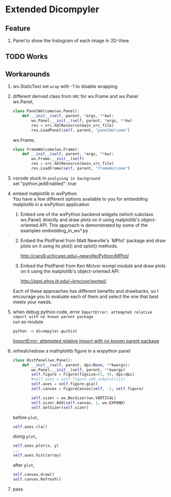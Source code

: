 # Extended Dicompyler


## Feature

1. Panel to show the histogram of each image in 2D-View.


## TODO Works



## Workarounds

1. wx.StaticText set `wrap` with -1 to disable wrapping  
2. different derived class from `XRC` for wx.Frame and wx.Panel  
    wx.Panel,

    ```py
    class PanelWelcome(wx.Panel):
        def __init__(self, parent, *args, **kw):
            wx.Panel.__init__(self, parent, *args, **kw)
            res = xrc.XmlResource(main_xrc_file)
            res.LoadPanel(self, parent, "panelWelcome")
    ```

    wx.Frame,

    ```py
    class FrameWelcome(wx.Frame):
        def __init__(self, parent, *args, **kw):
            wx.Frame.__init__(self)
            res = xrc.XmlResource(main_xrc_file)
            res.LoadFrame(self, parent, "frameWelcome")
    ```

3. vscode stuck in `analyzing in background`  
    set "python.jediEnabled": true
4. embed matplotlib in wxPython  
    You have a few different options available to you for embedding
    matplotlib in a wxPython application

    1. Embed one of the wxPython backend widgets (which subclass wx.Panel)
    directly and draw plots on it using matplotlib's object-oriented
    API.  This approach is demonstrated by some of the examples
    embedding_in_wx*.py

    2. Embed the PlotPanel from Matt Newville's `MPlot' package and draw
    plots on it using its plot() and oplot() methods.

        http://cars9.uchicago.edu/~newville/Python/MPlot/

    3. Embed the PlotPanel from Ken McIvor wxmpl module and draw plots on
    it using the matplotlib's object-oriented API.

        http://agni.phys.iit.edu/~kmcivor/wxmpl/

    Each of these approaches has different benefits and drawbacks, so I
    encourage you to evaluate each of them and select the one that best
    meets your needs.
5. when debug python code, error `ImportError: attempted relative import with no known parent package`  
    run as module

    ```sh
    python -m dicompyler.guihist
    ```

    [ImportError: attempted relative import with no known parent package](https://napuzba.com/a/import-error-relative-no-parent/p4)
6. refresh/redraw a mathplotlib figure in a wxpython panel  

    ```py
    class HistPanel(wx.Panel):
        def __init__(self, parent, dpi=None, **kwargs):
            wx.Panel.__init__(self, parent, **kwargs)
            self.figure = Figure(figsize=(1, 4), dpi=dpi)
            #self.axes = self.figure.add_subplot(111)
            self.axes = self.figure.gca()
            self.canvas = FigureCanvas(self, -1, self.figure)

            self.sizer = wx.BoxSizer(wx.VERTICAL)
            self.sizer.Add(self.canvas, 1, wx.EXPAND)
            self.SetSizer(self.sizer)
    ```

    before `plot`,

    ```py
    self.axes.cla()
    ```

    doing `plot`,

    ```py
    self.axes.plot(x, y)
    ...
    self.axes.hist(array)
    ```

    after `plot`,

    ```py
    self.canvas.draw()
    self.canvas.Refresh()
    ```

7. pass